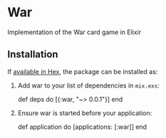 # War

Implementation of the War card game in Elixir

## Installation

If [available in Hex](https://hex.pm/docs/publish), the package can be installed as:

  1. Add war to your list of dependencies in `mix.exs`:

        def deps do
          [{:war, "~> 0.0.1"}]
        end

  2. Ensure war is started before your application:

        def application do
          [applications: [:war]]
        end
